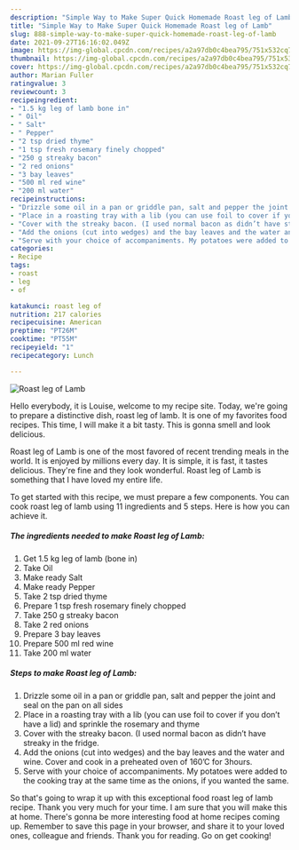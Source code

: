 ```yaml
---
description: "Simple Way to Make Super Quick Homemade Roast leg of Lamb"
title: "Simple Way to Make Super Quick Homemade Roast leg of Lamb"
slug: 888-simple-way-to-make-super-quick-homemade-roast-leg-of-lamb
date: 2021-09-27T16:16:02.049Z
image: https://img-global.cpcdn.com/recipes/a2a97db0c4bea795/751x532cq70/roast-leg-of-lamb-recipe-main-photo.jpg
thumbnail: https://img-global.cpcdn.com/recipes/a2a97db0c4bea795/751x532cq70/roast-leg-of-lamb-recipe-main-photo.jpg
cover: https://img-global.cpcdn.com/recipes/a2a97db0c4bea795/751x532cq70/roast-leg-of-lamb-recipe-main-photo.jpg
author: Marian Fuller
ratingvalue: 3
reviewcount: 3
recipeingredient:
- "1.5 kg leg of lamb bone in"
- " Oil"
- " Salt"
- " Pepper"
- "2 tsp dried thyme"
- "1 tsp fresh rosemary finely chopped"
- "250 g streaky bacon"
- "2 red onions"
- "3 bay leaves"
- "500 ml red wine"
- "200 ml water"
recipeinstructions:
- "Drizzle some oil in a pan or griddle pan, salt and pepper the joint and seal on the pan on all sides"
- "Place in a roasting tray with a lib (you can use foil to cover if you don’t have a lid) and sprinkle the rosemary and thyme"
- "Cover with the streaky bacon. (I used normal bacon as didn’t have streaky in the fridge."
- "Add the onions (cut into wedges) and the bay leaves and the water and wine. Cover and cook in a preheated oven of 160’C for 3hours."
- "Serve with your choice of accompaniments. My potatoes were added to the cooking tray at the same time as the onions, if you wanted the same."
categories:
- Recipe
tags:
- roast
- leg
- of

katakunci: roast leg of 
nutrition: 217 calories
recipecuisine: American
preptime: "PT26M"
cooktime: "PT55M"
recipeyield: "1"
recipecategory: Lunch

---
```



![Roast leg of Lamb](https://img-global.cpcdn.com/recipes/a2a97db0c4bea795/751x532cq70/roast-leg-of-lamb-recipe-main-photo.jpg)

Hello everybody, it is Louise, welcome to my recipe site. Today, we're going to prepare a distinctive dish, roast leg of lamb. It is one of my favorites food recipes. This time, I will make it a bit tasty. This is gonna smell and look delicious.



Roast leg of Lamb is one of the most favored of recent trending meals in the world. It is enjoyed by millions every day. It is simple, it is fast, it tastes delicious. They're fine and they look wonderful. Roast leg of Lamb is something that I have loved my entire life.


To get started with this recipe, we must prepare a few components. You can cook roast leg of lamb using 11 ingredients and 5 steps. Here is how you can achieve it.

<!--inarticleads1-->

##### The ingredients needed to make Roast leg of Lamb:

1. Get 1.5 kg leg of lamb (bone in)
1. Take  Oil
1. Make ready  Salt
1. Make ready  Pepper
1. Take 2 tsp dried thyme
1. Prepare 1 tsp fresh rosemary finely chopped
1. Take 250 g streaky bacon
1. Take 2 red onions
1. Prepare 3 bay leaves
1. Prepare 500 ml red wine
1. Take 200 ml water




<!--inarticleads2-->

##### Steps to make Roast leg of Lamb:

1. Drizzle some oil in a pan or griddle pan, salt and pepper the joint and seal on the pan on all sides
1. Place in a roasting tray with a lib (you can use foil to cover if you don’t have a lid) and sprinkle the rosemary and thyme
1. Cover with the streaky bacon. (I used normal bacon as didn’t have streaky in the fridge.
1. Add the onions (cut into wedges) and the bay leaves and the water and wine. Cover and cook in a preheated oven of 160’C for 3hours.
1. Serve with your choice of accompaniments. My potatoes were added to the cooking tray at the same time as the onions, if you wanted the same.




So that's going to wrap it up with this exceptional food roast leg of lamb recipe. Thank you very much for your time. I am sure that you will make this at home. There's gonna be more interesting food at home recipes coming up. Remember to save this page in your browser, and share it to your loved ones, colleague and friends. Thank you for reading. Go on get cooking!
